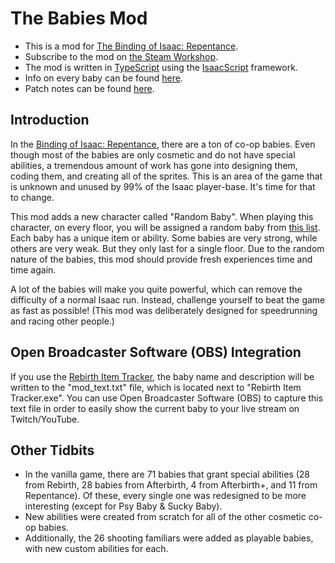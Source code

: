 # The Babies Mod

- This is a mod for [The Binding of Isaac: Repentance](https://store.steampowered.com/app/1426300/The_Binding_of_Isaac_Repentance/).
- Subscribe to the mod on [the Steam Workshop](https://steamcommunity.com/sharedfiles/filedetails/?id=1545273881).
- The mod is written in [TypeScript](https://www.typescriptlang.org/) using the [IsaacScript](https://isaacscript.github.io/) framework.
- Info on every baby can be found [here](./docs/babies.md).
- Patch notes can be found [here](./docs/history.md).

## Introduction

In the [Binding of Isaac: Repentance](https://store.steampowered.com/app/1426300/The_Binding_of_Isaac_Repentance/), there are a ton of co-op babies. Even though most of the babies are only cosmetic and do not have special abilities, a tremendous amount of work has gone into designing them, coding them, and creating all of the sprites. This is an area of the game that is unknown and unused by 99% of the Isaac player-base. It's time for that to change.

This mod adds a new character called "Random Baby". When playing this character, on every floor, you will be assigned a random baby from [this list](./docs/babies.md). Each baby has a unique item or ability. Some babies are very strong, while others are very weak. But they only last for a single floor. Due to the random nature of the babies, this mod should provide fresh experiences time and time again.

A lot of the babies will make you quite powerful, which can remove the difficulty of a normal Isaac run. Instead, challenge yourself to beat the game as fast as possible! (This mod was deliberately designed for speedrunning and racing other people.)

## Open Broadcaster Software (OBS) Integration

If you use the [Rebirth Item Tracker](https://github.com/Rchardon/RebirthItemTracker), the baby name and description will be written to the "mod_text.txt" file, which is located next to "Rebirth Item Tracker.exe". You can use Open Broadcaster Software (OBS) to capture this text file in order to easily show the current baby to your live stream on Twitch/YouTube.

## Other Tidbits

- In the vanilla game, there are 71 babies that grant special abilities (28 from Rebirth, 28 babies from Afterbirth, 4 from Afterbirth+, and 11 from Repentance). Of these, every single one was redesigned to be more interesting (except for Psy Baby & Sucky Baby).
- New abilities were created from scratch for all of the other cosmetic co-op babies.
- Additionally, the 26 shooting familiars were added as playable babies, with new custom abilities for each.
